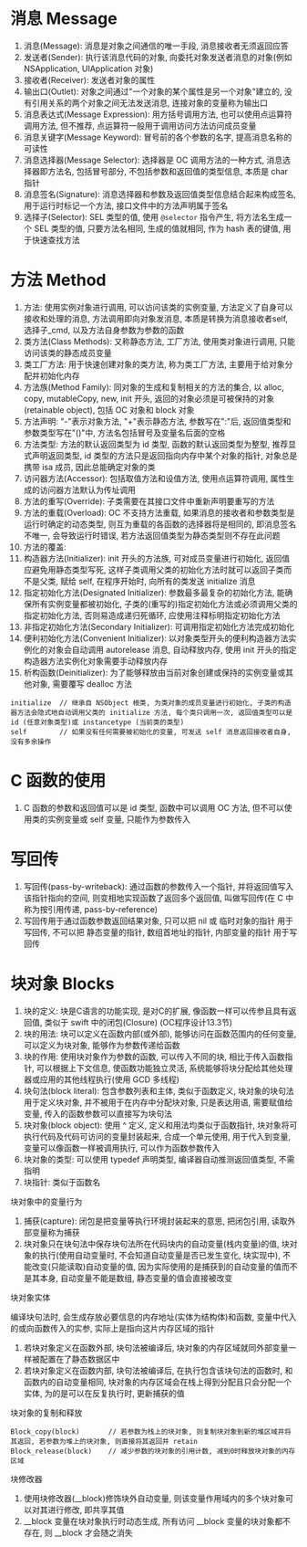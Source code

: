 # 消息 Message

1. 消息(Message): 消息是对象之间通信的唯一手段, 消息接收者无须返回应答
2. 发送者(Sender): 执行该消息代码的对象, 向委托对象发送者消息的对象(例如 NSApplication, UIApplication 对象)
3. 接收者(Receiver): 发送者对象的属性
4. 输出口(Outlet): 对象之间通过"一个对象的某个属性是另一个对象"建立的, 没有引用关系的两个对象之间无法发送消息, 连接对象的变量称为输出口
5. 消息表达式(Message Expression): 用方括号调用方法, 也可以使用点运算符调用方法, 但不推荐, 点运算符一般用于调用访问方法访问成员变量
6. 消息关键字(Message Keyword): 冒号前的各个参数的名字, 提高消息名称的可读性
7. 消息选择器(Message Selector): 选择器是 OC 调用方法的一种方式, 消息选择器即方法名, 包括冒号部分, 不包括参数和返回值的类型信息, 本质是 char 指针
8. 消息签名(Signature): 消息选择器和参数及返回值类型信息结合起来构成签名, 用于运行时标记一个方法, 接口文件中的方法声明属于签名
9. 选择子(Selector): SEL 类型的值, 使用 `@selector` 指令产生, 将方法名生成一个 SEL 类型的值, 只要方法名相同, 生成的值就相同, 作为 hash 表的键值, 用于快速查找方法

# 方法 Method

1. 方法: 使用实例对象进行调用, 可以访问该类的实例变量, 方法定义了自身可以接收和处理的消息, 方法调用即向对象发消息, 本质是转换为消息接收者self, 选择子_cmd, 以及方法自身参数为参数的函数
2. 类方法(Class Methods): 又称静态方法, 工厂方法, 使用类对象进行调用, 只能访问该类的静态成员变量
3. 类工厂方法: 用于快速创建对象的类方法, 称为类工厂方法, 主要用于给对象分配并初始化内存
4. 方法族(Method Family): 同对象的生成和复制相关的方法的集合, 以 alloc, copy, mutableCopy, new, init 开头, 返回的对象必须是可被保持的对象(retainable object), 包括 OC 对象和 block 对象
5. 方法声明: "-"表示对象方法, "+"表示静态方法, 参数写在":"后, 返回值类型和参数类型写在"()"中, 方法名包括冒号及变量名后面的空格
6. 方法类型: 方法的默认返回类型为 id 类型, 函数的默认返回类型为整型, 推荐显式声明返回类型, id 类型的方法只是返回指向内存中某个对象的指针, 对象总是携带 isa 成员, 因此总能确定对象的类
7. 访问器方法(Accessor): 包括取值方法和设值方法, 使用点运算符调用, 属性生成的访问器方法默认为传址调用
8. 方法的重写(Override): 子类需要在其接口文件中重新声明要重写的方法
9. 方法的重载(Overload): OC 不支持方法重载, 如果消息的接收者和参数类型是运行时确定的动态类型, 则互为重载的各函数的选择器将是相同的, 即消息签名不唯一, 会导致运行时错误, 若方法返回值类型为静态类型则不存在此问题
0. 方法的覆盖:
1. 构造器方法(Initializer): init 开头的方法族, 可对成员变量进行初始化, 返回值应避免用静态类型写死, 这样子类调用父类的初始化方法时就可以返回子类而不是父类, 赋给 self, 在程序开始时, 向所有的类发送 initialize 消息
2. 指定初始化方法(Designated Initializer): 参数最多最复杂的初始化方法, 能确保所有实例变量都被初始化, 子类的(重写的)指定初始化方法或必须调用父类的指定初始化方法, 否则易造成递归死循环, 应使用注释标明指定初始化方法
3. 非指定初始化方法(Secondary Initializer): 可调用指定初始化方法完成初始化
4. 便利初始化方法(Convenient Initializer): 以对象类型开头的便利构造器方法实例化的对象会自动调用 autorelease 消息, 自动释放内存, 使用 init 开头的指定构造器方法实例化对象需要手动释放内存
5. 析构函数(Deinitializer): 为了能够释放由当前对象创建或保持的实例变量或其他对象, 需要覆写 dealloc 方法

```
initialize	// 继承自 NSObject 根类, 为类对象的成员变量进行初始化, 子类的构造器方法会隐式地自动调用父类的 initialize 方法, 每个类只调用一次, 返回值类型可以是 id (任意对象类型)或 instancetype (当前类的类型)
self		// 如果没有任何需要被初始化的变量, 可发送 self 消息返回接收者自身, 没有多余操作
```

# C 函数的使用

1. C 函数的参数和返回值可以是 id 类型, 函数中可以调用 OC 方法, 但不可以使用类的实例变量或 self 变量, 只能作为参数传入

# 写回传

1. 写回传(pass-by-writeback): 通过函数的参数传入一个指针, 并将返回值写入该指针指向的空间, 则变相地实现函数了返回多个返回值, 叫做写回传(在 C 中称为按引用传递, pass-by-reference)
2. 写回传用于通过函数参数返回结果对象, 只可以把 nil 或 临时对象的指针 用于写回传, 不可以把 静态变量的指针, 数组首地址的指针, 内部变量的指针 用于写回传

# 块对象 Blocks

1. 块的定义: 块是C语言的功能实现, 是对C的扩展, 像函数一样可以传参且具有返回值, 类似于 swift 中的闭包(Closure) (OC程序设计13.3节)
2. 块的用法: 块可以定义在函数内部(或外部), 能够访问在函数范围内的任何变量, 可以定义为块对象, 能够作为参数传递给函数
3. 块的作用: 使用块对象作为参数的函数, 可以传入不同的块, 相比于传入函数指针, 可以根据上下文信息, 使函数功能独立灵活, 系统能够将块分配给其他处理器或应用的其他线程执行(使用 GCD 多线程)
4. 块句法(block literal): 包含参数列表和主体, 类似于函数定义, 块对象的块句法用于定义块对象, 并不被用于在内存中分配块对象, 只是表达用语, 需要赋值给变量, 传入的函数参数可以直接写为块句法
5. 块对象(block object): 使用 ^ 定义, 定义和用法均类似于函数指针, 块对象将可执行代码及代码可访问的变量封装起来, 合成一个单元使用, 用于代入到变量, 变量可以像函数一样被调用执行, 可以作为函数参数传入
6. 块对象的类型: 可以使用 typedef 声明类型, 编译器自动推测返回值类型, 不需指明
7. 块指针: 类似于函数名

块对象中的变量行为

1. 捕获(capture): 闭包是把变量等执行环境封装起来的意思, 把闭包引用, 读取外部变量称为捕获
2. 块对象只在块句法中保存块句法所在代码块内的自动变量(栈内变量)的值, 块对象的执行(使用自动变量时, 不会知道自动变量是否已发生变化, 块实现中), 不能改变(只能读取)自动变量的值, 因为实际使用的是捕获到的自动变量的值而不是其本身, 自动变量不能是数组, 静态变量的值会直接被改变

块对象实体

编译块句法时, 会生成存放必要信息的内存地址(实体为结构体)和函数, 变量中代入的或向函数传入的实参, 实际上是指向这片内存区域的指针

1. 若块对象定义在函数外部, 块句法被编译后, 块对象的内存区域就同外部变量一样被配置在了静态数据区中
2. 若块对象定义在函数内部, 块句法被编译后, 在执行包含该块句法的函数时, 和函数内的自动变量相同, 块对象的内存区域会在栈上得到分配且只会分配一个实体, 为的是可以在反复执行时, 更新捕获的值

块对象的复制和释放

```
Block_copy(block)		// 若参数为栈上的块对象, 则复制块对象到新的堆区域并将其返回, 若参数为堆上的块对象, 则直接将其返回并 retain
Block_release(block)	// 减少参数的块对象的引用计数, 减到0时释放块对象的内存区域
```

块修改器

1. 使用块修改器(\_\_block)修饰块外自动变量, 则该变量作用域内的多个块对象可以对其进行修改, 即共享其值
2. \_\_block 变量在块对象执行时动态生成, 所有访问 \_\_block 变量的块对象都不存在, 则 \_\_block 才会随之消失
